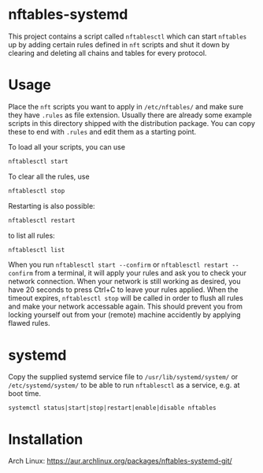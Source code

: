 nftables-systemd
================

This project contains a script called `nftablesctl` which can start `nftables` up by adding certain rules defined in `nft` scripts and shut it down by clearing and deleting all chains and tables for every protocol.

Usage
=====

Place the `nft` scripts you want to apply in `/etc/nftables/` and make sure they have `.rules` as file extension. Usually there are already some example scripts in this directory shipped with the distribution package. You can copy these to end with `.rules` and edit them as a starting point.

To load all your scripts, you can use 
```bash
nftablesctl start
```
To clear all the rules, use
```bash
nftablesctl stop
```
Restarting is also possible:
```bash
nftablesctl restart
```
to list all rules:
```bash
nftablesctl list
```


When you run `nftablesctl start --confirm` or `nftablesctl restart --confirm` from a terminal, it will apply your rules and ask you to check your network connection. When your network is still working as desired, you have 20 seconds to press Ctrl+C to leave your rules applied. When the timeout expires, `nftablesctl stop` will be called in order to flush all rules and make your network accessable again. This should prevent you from locking yourself out from your (remote) machine accidently by applying flawed rules.

systemd
=======

Copy the supplied systemd service file to `/usr/lib/systemd/system/` or `/etc/systemd/system/` to be able to run `nftablesctl` as a service, e.g. at boot time.

```
systemctl status|start|stop|restart|enable|disable nftables
```

Installation
============

Arch Linux: https://aur.archlinux.org/packages/nftables-systemd-git/

